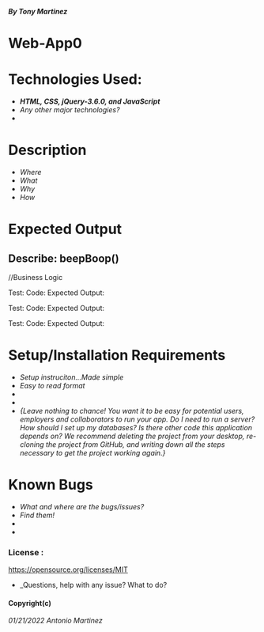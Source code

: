 ***By Tony Martinez***


# **Web-App0**

# Technologies Used:
 * ***HTML, CSS, jQuery-3.6.0, and JavaScript***
 * _Any other major technologies?_
 *

 # Description
 * _Where_
 * _What_
 * _Why_
 * _How_



# Expected Output
## Describe: beepBoop()
  //Business Logic

Test:
Code:
Expected Output: 

Test:
Code:
Expected Output:

Test:
Code:
Expected Output:

 # Setup/Installation Requirements
* _Setup instruciton...Made simple_
* _Easy to read format_
*
* 
* _{Leave nothing to chance! You want it to be easy for potential users, employers and collaborators to run your app. Do I need to run a server? How should I set up my databases? Is there other code this application depends on? We recommend deleting the project from your desktop, re-cloning the project from GitHub, and writing down all the steps necessary to get the project working again.}_


 # Known Bugs
* _What and where are the bugs/issues?_
* _Find them!_
*
*

 ### License :
https://opensource.org/licenses/MIT 

* _Questions, help with any issue? What to do?


 #### Copyright(c)
*01/21/2022 Antonio Martinez*
 



